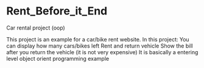 # Rent_Before_it_End
 Car rental project (oop)

This project is an example for a car/bike rent website.
In this project:
You can display how many cars/bikes left 
Rent and return vehicle
Show the bill after you return the vehicle (it is not very expensive)
It is basically a entering level object orient programming example
